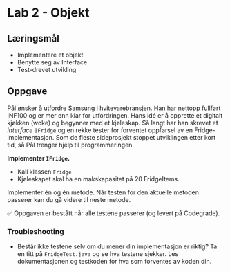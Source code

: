 # Lab 2 - Objekt

## Læringsmål
 * Implementere et objekt
 * Benytte seg av Interface
 * Test-drevet utvikling

## Oppgave
Pål ønsker å utfordre Samsung i hvitevarebransjen. Han har nettopp fullført INF100 og er mer enn klar for utfordringen.
Hans idé er å opprette et digitalt kjøkken (woke) og begynner med et kjøleskap. Så langt har han skrevet et *interface* ``IFridge`` og en rekke tester for forventet oppførsel av en Fridge-implementasjon. Som de fleste sideprosjekt stoppet utviklingen etter kort tid, så Pål trenger hjelp til programmeringen.

**Implementer ``IFridge``.** 
 * Kall klassen ``Fridge``
 * Kjøleskapet skal ha en makskapasitet på 20 FridgeItems.

Implementer én og én metode. Når testen for den aktuelle metoden passerer kan du gå videre til neste metode.

✅ Oppgaven er bestått når alle testene passerer (og levert på Codegrade).

### Troubleshooting
 * Består ikke testene selv om du mener din implementasjon er riktig? Ta en titt på ``FridgeTest.java`` og se hva testene sjekker. Les dokumentasjonen og testkoden for hva som forventes av koden din.
